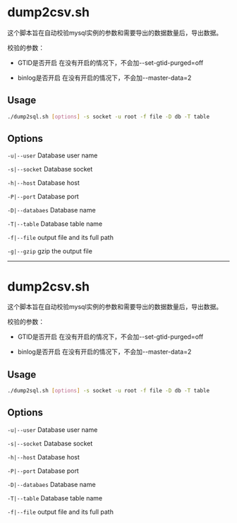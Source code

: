 # dump2csv.sh

这个脚本旨在自动校验mysql实例的参数和需要导出的数据数量后，导出数据。

校验的参数：
- GTID是否开启
在没有开启的情况下，不会加--set-gtid-purged=off

- binlog是否开启
在没有开启的情况下，不会加--master-data=2

## Usage
```bash
./dump2sql.sh [options] -s socket -u root -f file -D db -T table
```

## Options
```-u|--user``` Database user name

```-s|--socket``` Database socket

```-h|--host``` Database host

```-P|--port``` Database port

```-D|--databaes``` Database name

```-T|--table``` Database table name 

```-f|--file``` output file and its full path

```-g|--gzip``` gzip the output file

---

# dump2csv.sh

这个脚本旨在自动校验mysql实例的参数和需要导出的数据数量后，导出数据。

校验的参数：
- GTID是否开启
在没有开启的情况下，不会加--set-gtid-purged=off

- binlog是否开启
在没有开启的情况下，不会加--master-data=2

## Usage
```bash
./dump2sql.sh [options] -s socket -u root -f file -D db -T table
```

## Options
```-u|--user``` Database user name

```-s|--socket``` Database socket

```-h|--host``` Database host

```-P|--port``` Database port

```-D|--databaes``` Database name

```-T|--table``` Database table name 

```-f|--file``` output file and its full path